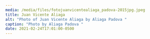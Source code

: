 ```yaml
---
media: /media/files/fotojuanvicentealiaga_padova-2015jpg.jpeg
title: Juan Vicente Aliaga
alt: "Photo of Juan Vicente Aliaga by Aliaga Padova "
caption: "Photo by Aliaga Padova "
date: 2021-02-24T17:01:00-0500
---
```

